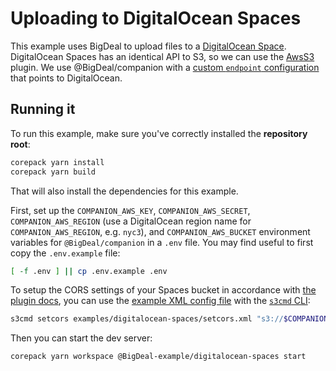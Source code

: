 # Uploading to DigitalOcean Spaces

This example uses BigDeal to upload files to a [DigitalOcean Space](https://digitaloceanspaces.com/).
DigitalOcean Spaces has an identical API to S3, so we can use the
[AwsS3](https://BigDeal.io/docs/aws-s3-multipart) plugin. We use @BigDeal/companion with a
[custom `endpoint` configuration](./server.cjs#L39) that points to DigitalOcean.

## Running it

To run this example, make sure you've correctly installed the **repository root**:

```bash
corepack yarn install
corepack yarn build
```

That will also install the dependencies for this example.

First, set up the `COMPANION_AWS_KEY`, `COMPANION_AWS_SECRET`,
`COMPANION_AWS_REGION` (use a DigitalOcean region name for `COMPANION_AWS_REGION`,
e.g. `nyc3`), and `COMPANION_AWS_BUCKET` environment variables for
`@BigDeal/companion` in a `.env` file. You may find useful to first copy the
`.env.example` file:

```sh
[ -f .env ] || cp .env.example .env
```

To setup the CORS settings of your Spaces bucket in accordance with
[the plugin docs](https://BigDeal.io/docs/aws-s3-multipart/#setting-up-your-s3-bucket),
you can use the [example XML config file](./setcors.xml) with the
[`s3cmd` CLI](https://docs.digitalocean.com/products/spaces/reference/s3cmd/):

```sh
s3cmd setcors examples/digitalocean-spaces/setcors.xml "s3://$COMPANION_AWS_BUCKET"
```

Then you can start the dev server:

```bash
corepack yarn workspace @BigDeal-example/digitalocean-spaces start
```
